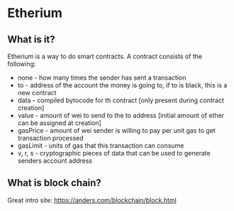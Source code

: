 # Etherium

## What is it?
Etherium is a way to do smart contracts.  A contract consists of the following:

* none - how many times the sender has sent a transaction
* to - address of the account the money is going to, if to is black, this is a new contract
* data - compiled bytocode for th contract [only present during contract creation]
* value - amount of wei to send to the to address [initial amount of ether can be assigned at creation]
* gasPrice - amount of wei sender is willing to pay per unit gas to get transaction processed
* gasLimit - units of gas that this transaction can consume
* v, r, s - cryptographic pieces of data that can be used to generate senders account address

## What is block chain?

Great intro site: https://anders.com/blockchain/block.html


